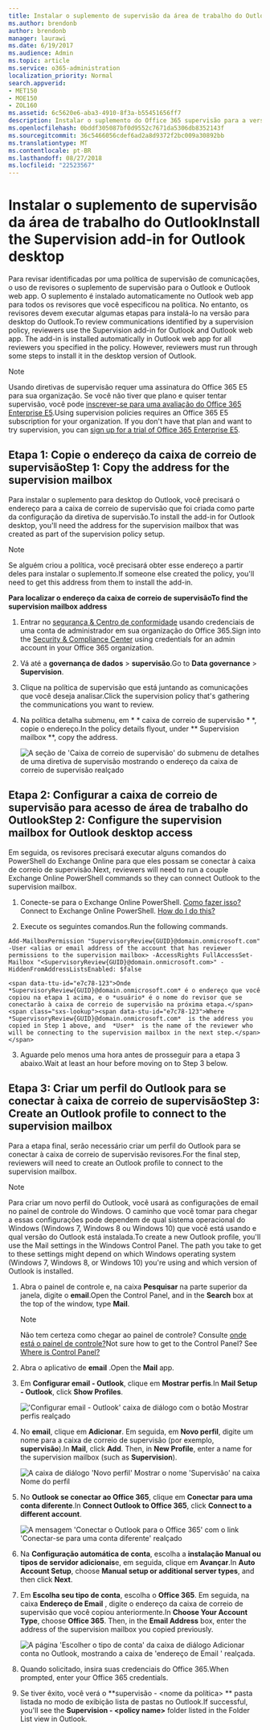 ```yaml
---
title: Instalar o suplemento de supervisão da área de trabalho do Outlook
ms.author: brendonb
author: brendonb
manager: laurawi
ms.date: 6/19/2017
ms.audience: Admin
ms.topic: article
ms.service: o365-administration
localization_priority: Normal
search.appverid:
- MET150
- MOE150
- ZOL160
ms.assetid: 6c5620e6-aba3-4910-8f3a-b55451656ff7
description: Instalar o suplemento do Office 365 supervisão para a versão da área de trabalho do Outlook
ms.openlocfilehash: 0bddf305087bf0d9552c7671da5306db8352143f
ms.sourcegitcommit: 36c5466056cdef6ad2a8d9372f2bc009a30892bb
ms.translationtype: MT
ms.contentlocale: pt-BR
ms.lasthandoff: 08/27/2018
ms.locfileid: "22523567"
---
```

# <a name="install-the-supervision-add-in-for-outlook-desktop"></a><span data-ttu-id="e7c78-103">Instalar o suplemento de supervisão da área de trabalho do Outlook</span><span class="sxs-lookup"><span data-stu-id="e7c78-103">Install the Supervision add-in for Outlook desktop</span></span>

<span data-ttu-id="e7c78-p101">Para revisar identificadas por uma política de supervisão de comunicações, o uso de revisores o suplemento de supervisão para o Outlook e Outlook web app. O suplemento é instalado automaticamente no Outlook web app para todos os revisores que você especificou na política. No entanto, os revisores devem executar algumas etapas para instalá-lo na versão para desktop do Outlook.</span><span class="sxs-lookup"><span data-stu-id="e7c78-p101">To review communications identified by a supervision policy, reviewers use the Supervision add-in for Outlook and Outlook web app. The add-in is installed automatically in Outlook web app for all reviewers you specified in the policy. However, reviewers must run through some steps to install it in the desktop version of Outlook.</span></span>
  
> [!NOTE]
> <span data-ttu-id="e7c78-p102">Usando diretivas de supervisão requer uma assinatura do Office 365 E5 para sua organização. Se você não tiver que plano e quiser tentar supervisão, você pode [inscrever-se para uma avaliação do Office 365 Enterprise E5](https://go.microsoft.com/fwlink/p/?LinkID=698279).</span><span class="sxs-lookup"><span data-stu-id="e7c78-p102">Using supervision policies requires an Office 365 E5 subscription for your organization. If you don't have that plan and want to try supervision, you can [sign up for a trial of Office 365 Enterprise E5](https://go.microsoft.com/fwlink/p/?LinkID=698279).</span></span> 
  
## <a name="step-1-copy-the-address-for-the-supervision-mailbox"></a><span data-ttu-id="e7c78-109">Etapa 1: Copie o endereço da caixa de correio de supervisão</span><span class="sxs-lookup"><span data-stu-id="e7c78-109">Step 1: Copy the address for the supervision mailbox</span></span>

<span data-ttu-id="e7c78-110">Para instalar o suplemento para desktop do Outlook, você precisará o endereço para a caixa de correio de supervisão que foi criada como parte da configuração da diretiva de supervisão.</span><span class="sxs-lookup"><span data-stu-id="e7c78-110">To install the add-in for Outlook desktop, you'll need the address for the supervision mailbox that was created as part of the supervision policy setup.</span></span> 
  
> [!NOTE]
> <span data-ttu-id="e7c78-111">Se alguém criou a política, você precisará obter esse endereço a partir deles para instalar o suplemento.</span><span class="sxs-lookup"><span data-stu-id="e7c78-111">If someone else created the policy, you'll need to get this address from them to install the add-in.</span></span> 
  
 <span data-ttu-id="e7c78-112">**Para localizar o endereço da caixa de correio de supervisão**</span><span class="sxs-lookup"><span data-stu-id="e7c78-112">**To find the supervision mailbox address**</span></span>
  
1. <span data-ttu-id="e7c78-113">Entrar no [segurança &amp; Centro de conformidade](https://protection.office.com) usando credenciais de uma conta de administrador em sua organização do Office 365.</span><span class="sxs-lookup"><span data-stu-id="e7c78-113">Sign into the [Security &amp; Compliance Center](https://protection.office.com) using credentials for an admin account in your Office 365 organization.</span></span> 
    
2. <span data-ttu-id="e7c78-114">Vá até a **governança de dados** \> **supervisão**.</span><span class="sxs-lookup"><span data-stu-id="e7c78-114">Go to **Data governance** \> **Supervision**.</span></span>
    
3. <span data-ttu-id="e7c78-115">Clique na política de supervisão que está juntando as comunicações que você deseja analisar.</span><span class="sxs-lookup"><span data-stu-id="e7c78-115">Click the supervision policy that's gathering the communications you want to review.</span></span>
    
4. <span data-ttu-id="e7c78-116">Na política detalha submenu, em * * caixa de correio de supervisão * *, copie o endereço.</span><span class="sxs-lookup"><span data-stu-id="e7c78-116">In the policy details flyout, under ** Supervision mailbox **, copy the address.</span></span> 
    
    ![A seção de 'Caixa de correio de supervisão' do submenu de detalhes de uma diretiva de supervisão mostrando o endereço da caixa de correio de supervisão realçado](media/71779d0e-4f01-4dd3-8234-5f9c30eeb067.jpg)
  
## <a name="step-2-configure-the-supervision-mailbox-for-outlook-desktop-access"></a><span data-ttu-id="e7c78-118">Etapa 2: Configurar a caixa de correio de supervisão para acesso de área de trabalho do Outlook</span><span class="sxs-lookup"><span data-stu-id="e7c78-118">Step 2: Configure the supervision mailbox for Outlook desktop access</span></span>

<span data-ttu-id="e7c78-119">Em seguida, os revisores precisará executar alguns comandos do PowerShell do Exchange Online para que eles possam se conectar à caixa de correio de supervisão.</span><span class="sxs-lookup"><span data-stu-id="e7c78-119">Next, reviewers will need to run a couple Exchange Online PowerShell commands so they can connect Outlook to the supervision mailbox.</span></span>
  
1. <span data-ttu-id="e7c78-p103">Conecte-se para o Exchange Online PowerShell. [Como fazer isso?](https://docs.microsoft.com/powershell/exchange/exchange-online/connect-to-exchange-online-powershell/connect-to-exchange-online-powershell)</span><span class="sxs-lookup"><span data-stu-id="e7c78-p103">Connect to Exchange Online PowerShell. [How do I do this?](https://docs.microsoft.com/powershell/exchange/exchange-online/connect-to-exchange-online-powershell/connect-to-exchange-online-powershell)</span></span>
    
2. <span data-ttu-id="e7c78-122">Execute os seguintes comandos.</span><span class="sxs-lookup"><span data-stu-id="e7c78-122">Run the following commands.</span></span>
    
  ```
  Add-MailboxPermission "SupervisoryReview{GUID}@domain.onmicrosoft.com" -User <alias or email address of the account that has reviewer permissions to the supervision mailbox> -AccessRights FullAccessSet-Mailbox "<SupervisoryReview{GUID}@domain.onmicrosoft.com>" -HiddenFromAddressListsEnabled: $false
  ```

    <span data-ttu-id="e7c78-123">Onde *SupervisoryReview{GUID}@domain.onmicrosoft.com* é o endereço que você copiou na etapa 1 acima, e o *usuário* é o nome do revisor que se conectarão à caixa de correio de supervisão na próxima etapa.</span><span class="sxs-lookup"><span data-stu-id="e7c78-123">Where  *SupervisoryReview{GUID}@domain.onmicrosoft.com*  is the address you copied in Step 1 above, and  *User*  is the name of the reviewer who will be connecting to the supervision mailbox in the next step.</span></span> 
    
3. <span data-ttu-id="e7c78-124">Aguarde pelo menos uma hora antes de prosseguir para a etapa 3 abaixo.</span><span class="sxs-lookup"><span data-stu-id="e7c78-124">Wait at least an hour before moving on to Step 3 below.</span></span>
    
## <a name="step-3-create-an-outlook-profile-to-connect-to-the-supervision-mailbox"></a><span data-ttu-id="e7c78-125">Etapa 3: Criar um perfil do Outlook para se conectar à caixa de correio de supervisão</span><span class="sxs-lookup"><span data-stu-id="e7c78-125">Step 3: Create an Outlook profile to connect to the supervision mailbox</span></span>

<span data-ttu-id="e7c78-126">Para a etapa final, serão necessário criar um perfil do Outlook para se conectar à caixa de correio de supervisão revisores.</span><span class="sxs-lookup"><span data-stu-id="e7c78-126">For the final step, reviewers will need to create an Outlook profile to connect to the supervision mailbox.</span></span> 
  
> [!NOTE]
> <span data-ttu-id="e7c78-p104">Para criar um novo perfil do Outlook, você usará as configurações de email no painel de controle do Windows. O caminho que você tomar para chegar a essas configurações pode dependem de qual sistema operacional do Windows (Windows 7, Windows 8 ou Windows 10) que você está usando e qual versão do Outlook está instalada.</span><span class="sxs-lookup"><span data-stu-id="e7c78-p104">To create a new Outlook profile, you'll use the Mail settings in the Windows Control Panel. The path you take to get to these settings might depend on which Windows operating system (Windows 7, Windows 8, or Windows 10) you're using and which version of Outlook is installed.</span></span> 
  
1. <span data-ttu-id="e7c78-129">Abra o painel de controle e, na caixa **Pesquisar** na parte superior da janela, digite o **email**.</span><span class="sxs-lookup"><span data-stu-id="e7c78-129">Open the Control Panel, and in the **Search** box at the top of the window, type **Mail**.</span></span> 
    
    > [!NOTE]
    > <span data-ttu-id="e7c78-p105">Não tem certeza como chegar ao painel de controle? Consulte [onde está o painel de controle?](https://support.microsoft.com/help/13764/windows-where-is-control-panel)</span><span class="sxs-lookup"><span data-stu-id="e7c78-p105">Not sure how to get to the Control Panel? See [Where is Control Panel?](https://support.microsoft.com/help/13764/windows-where-is-control-panel)</span></span>
  
2. <span data-ttu-id="e7c78-132">Abra o aplicativo de **email** .</span><span class="sxs-lookup"><span data-stu-id="e7c78-132">Open the **Mail** app.</span></span> 
    
3. <span data-ttu-id="e7c78-133">Em **Configurar email - Outlook**, clique em **Mostrar perfis**.</span><span class="sxs-lookup"><span data-stu-id="e7c78-133">In **Mail Setup - Outlook**, click **Show Profiles**.</span></span>
    
    !['Configurar email - Outlook' caixa de diálogo com o botão Mostrar perfis realçado](media/28b5dae9-d10c-4f2b-926a-294c857d555c.jpg)
  
4. <span data-ttu-id="e7c78-p106">No **email**, clique em **Adicionar**. Em seguida, em **Novo perfil**, digite um nome para a caixa de correio de supervisão (por exemplo, **supervisão**).</span><span class="sxs-lookup"><span data-stu-id="e7c78-p106">In **Mail**, click **Add**. Then, in **New Profile**, enter a name for the supervision mailbox (such as **Supervision**).</span></span>
    
    ![A caixa de diálogo 'Novo perfil' Mostrar o nome 'Supervisão' na caixa Nome do perfil](media/d02ae181-b541-4ec6-8f51-698f30033204.jpg)
  
5. <span data-ttu-id="e7c78-138">No **Outlook se conectar ao Office 365**, clique em **Conectar para uma conta diferente**.</span><span class="sxs-lookup"><span data-stu-id="e7c78-138">In **Connect Outlook to Office 365**, click **Connect to a different account**.</span></span>
    
    ![A mensagem 'Conectar o Outlook para o Office 365' com o link 'Conectar-se para uma conta diferente' realçado](media/fac49ff8-a7f0-4e82-a271-9ec045a95de1.jpg)
  
6. <span data-ttu-id="e7c78-140">Na **Configuração automática de conta**, escolha a **instalação Manual ou tipos de servidor adicionais**e, em seguida, clique em **Avançar**.</span><span class="sxs-lookup"><span data-stu-id="e7c78-140">In **Auto Account Setup**, choose **Manual setup or additional server types**, and then click **Next**.</span></span>
    
7. <span data-ttu-id="e7c78-p107">Em **Escolha seu tipo de conta**, escolha o **Office 365**. Em seguida, na caixa **Endereço de Email** , digite o endereço da caixa de correio de supervisão que você copiou anteriormente.</span><span class="sxs-lookup"><span data-stu-id="e7c78-p107">In **Choose Your Account Type**, choose **Office 365**. Then, in the **Email Address** box, enter the address of the supervision mailbox you copied previously.</span></span> 
    
    ![A página 'Escolher o tipo de conta' da caixa de diálogo Adicionar conta no Outlook, mostrando a caixa de 'endereço de Email ' realçada.](media/4f601236-9f69-4cf6-a58c-0b91204aa8cb.jpg)
  
8. <span data-ttu-id="e7c78-144">Quando solicitado, insira suas credenciais do Office 365.</span><span class="sxs-lookup"><span data-stu-id="e7c78-144">When prompted, enter your Office 365 credentials.</span></span>
    
9. <span data-ttu-id="e7c78-145">Se tiver êxito, você verá o **supervisão - \<nome da política\> ** pasta listada no modo de exibição lista de pastas no Outlook.</span><span class="sxs-lookup"><span data-stu-id="e7c78-145">If successful, you'll see the **Supervision - \<policy name\>** folder listed in the Folder List view in Outlook.</span></span> 
    

